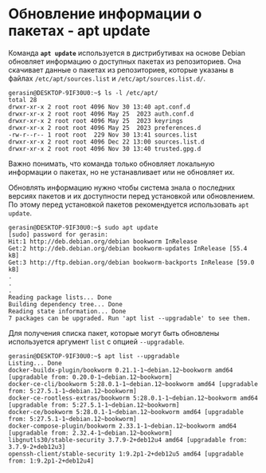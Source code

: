 # Обновление информации о пакетах - apt update

Команда **`apt update`** используется в дистрибутивах на основе Debian обновляет информацию о доступных пакетах из репозиториев. Она скачивает данные о пакетах из репозиториев, которые указаны в файлах `/etc/apt/sources.list` и `/etc/apt/sources.list.d/`.

```
gerasin@DESKTOP-9IF30U0:~$ ls -l /etc/apt/
total 28
drwxr-xr-x 2 root root 4096 Nov 30 13:40 apt.conf.d
drwxr-xr-x 2 root root 4096 May 25  2023 auth.conf.d
drwxr-xr-x 2 root root 4096 May 25  2023 keyrings
drwxr-xr-x 2 root root 4096 May 25  2023 preferences.d
-rw-r--r-- 1 root root  229 Nov 30 13:41 sources.list
drwxr-xr-x 2 root root 4096 Dec 22 13:00 sources.list.d
drwxr-xr-x 2 root root 4096 Nov 30 13:40 trusted.gpg.d
```

Важно понимать, что команда только обновляет локальную информации о пакетах, но не устанавливает или не обновляет их.

Обновлять информацию нужно чтобы система знала о последних версиях пакетов и их доступности перед установкой или обновлением. По этому перед установкой пакетов рекомендуется использовать `apt update`.

```
gerasin@DESKTOP-9IF30U0:~$ sudo apt update
[sudo] password for gerasin:
Hit:1 http://deb.debian.org/debian bookworm InRelease
Get:2 http://deb.debian.org/debian bookworm-updates InRelease [55.4 kB]
Get:3 http://ftp.debian.org/debian bookworm-backports InRelease [59.0 kB]
.
.
.
Reading package lists... Done
Building dependency tree... Done
Reading state information... Done
7 packages can be upgraded. Run 'apt list --upgradable' to see them.
```

Для получения списка пакет, которые могут быть обновлены используется аргумент `list` c опцией `--upgradable`.

```
gerasin@DESKTOP-9IF30U0:~$ apt list --upgradable
Listing... Done
docker-buildx-plugin/bookworm 0.21.1-1~debian.12~bookworm amd64 [upgradable from: 0.20.0-1~debian.12~bookworm]
docker-ce-cli/bookworm 5:28.0.1-1~debian.12~bookworm amd64 [upgradable from: 5:27.5.1-1~debian.12~bookworm]
docker-ce-rootless-extras/bookworm 5:28.0.1-1~debian.12~bookworm amd64 [upgradable from: 5:27.5.1-1~debian.12~bookworm]
docker-ce/bookworm 5:28.0.1-1~debian.12~bookworm amd64 [upgradable from: 5:27.5.1-1~debian.12~bookworm]
docker-compose-plugin/bookworm 2.33.1-1~debian.12~bookworm amd64 [upgradable from: 2.32.4-1~debian.12~bookworm]
libgnutls30/stable-security 3.7.9-2+deb12u4 amd64 [upgradable from: 3.7.9-2+deb12u3]
openssh-client/stable-security 1:9.2p1-2+deb12u5 amd64 [upgradable from: 1:9.2p1-2+deb12u4]
```
